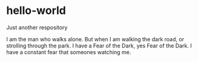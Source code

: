 # hello-world
Just another respository

I am the man who walks alone. But when I am walking the dark road, or strolling through the park. 
I have a Fear of the Dark, yes Fear of the Dark. 
I have a constant fear that someones watching me.
